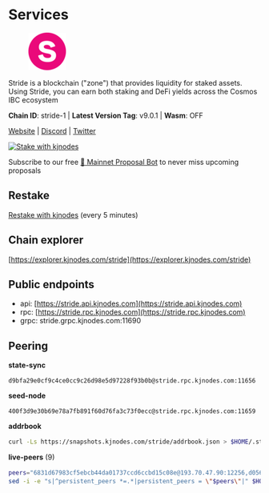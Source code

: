 # Services

<figure><img src="https://raw.githubusercontent.com/kj89/cosmos-images/main/logos/stride.png" alt=""><figcaption></figcaption></figure>

Stride is a blockchain ("zone") that provides liquidity for staked assets.  Using Stride, you can earn both staking and DeFi yields across the Cosmos IBC ecosystem

**Chain ID**: stride-1 | **Latest Version Tag**: v9.0.1 | **Wasm**: OFF

[Website](https://stride.zone) | [Discord](https://discord.gg/mzQZ8dAE7u) | [Twitter](https://twitter.com/stride_zone)

[![Stake with kjnodes](https://i.ibb.co/cr44Q8j/button-stake-with-kjnodes.png)](https://restake.app/stride/stridevaloper1j8gkhtllnp252l6g6zwzea30e7pvzqttr9768n)

Subscribe to our free [🤖 Mainnet Proposal Bot](https://t.me/kjnodes_proposal_bot) to never miss upcoming proposals

## Restake

[Restake with kjnodes](https://restake.app/stride/stridevaloper1j8gkhtllnp252l6g6zwzea30e7pvzqttr9768n) (every 5 minutes)
## Chain explorer
[https://explorer.kjnodes.com/stride](https://explorer.kjnodes.com/stride)

## Public endpoints

* api: [https://stride.api.kjnodes.com](https://stride.api.kjnodes.com)
* rpc: [https://stride.rpc.kjnodes.com](https://stride.rpc.kjnodes.com)
* grpc: stride.grpc.kjnodes.com:11690

## Peering

**state-sync**

```text
d9bfa29e0cf9c4ce0cc9c26d98e5d97228f93b0b@stride.rpc.kjnodes.com:11656
```

**seed-node**

```text
400f3d9e30b69e78a7fb891f60d76fa3c73f0ecc@stride.rpc.kjnodes.com:11659
```

**addrbook**
```bash
curl -Ls https://snapshots.kjnodes.com/stride/addrbook.json > $HOME/.stride/config/addrbook.json
```

**live-peers** (9)
```bash
peers="6831d67983cf5ebcb44da01737ccd6ccbd15c08e@193.70.47.90:12256,d056dcd5ac8dddb23e2962a5ade6ee51f9bfd785@162.19.89.8:10456,d9bfa29e0cf9c4ce0cc9c26d98e5d97228f93b0b@65.109.88.38:11656,b212d5740b2e11e54f56b072dc13b6134650cfb5@164.152.160.97:26656,166da4de977381ea8853986be11dbb470d9dc2ba@149.202.72.186:26639,2a65870799c0069e580f4be16c7e3b60fd774522@65.109.32.148:26786,ade7d4d0009c7725ee991b8c40a7f646f76bf1e3@149.102.140.108:26656,cc35475fe1f7c345af0ea8a692f3b4b41c8f12a2@116.202.36.240:10156,fb8505c994cb90927c766e3c3d2db38044a596bc@139.59.31.201:26656"
sed -i -e "s|^persistent_peers *=.*|persistent_peers = \"$peers\"|" $HOME/.stride/config/config.toml
```
